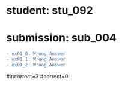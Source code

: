 # student: stu_092
# submission: sub_004

```diff
- ex01_0: Wrong Answer
- ex01_1: Wrong Answer
- ex01_2: Wrong Answer
```
#incorrect=3
#correct=0
